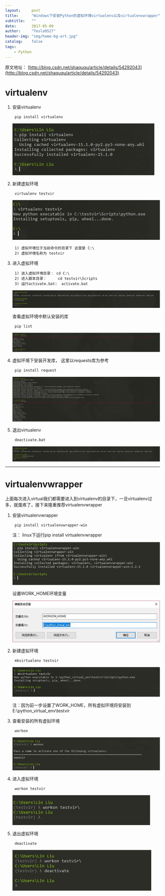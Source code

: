```yaml
---
layout:     post
title:      "Windows下安装Python的虚拟环境virtualenv以及virtualenvwrapper"
subtitle:   ""
date:       2017-05-09
author:     "Tesla9527"
header-img: "img/home-bg-art.jpg"
catalog:    false
tags:
    - Python
---
```


原文地址：
[http://blog.csdn.net/shaququ/article/details/54292043](http://blog.csdn.net/shaququ/article/details/54292043)

# virtualenv

1. 安装virtualenv

		pip install virtualenv
	
	![img](/img/in-post/virtualenv1.jpg)
	

2. 新建虚拟环境

		virtualenv testvir
	
	![img](/img/in-post/virtualenv2.jpg)
	
		1) 虚拟环境位于当前命令的目录下 这里是 C:\
		2) 虚拟环境名称为 testvir
		
3. 进入虚拟环境
	
		1) 进入虚拟环境目录： cd C:\
		2) 进入脚本目录：     cd testvir\Scripts
		3) 运行activate.bat:  activate.bat
	
	![img](/img/in-post/virtualenv3.jpg)
	
	查看虚拟环境中默认安装的库
	
		pip list
	
	![img](/img/in-post/virtualenv4.jpg)
	
4. 虚拟环境下安装开发库， 这里以requests库为参考

		pip install request
	
	![img](/img/in-post/virtualenv5.jpg)
	

5. 退出virtualenv

		deactivate.bat
	
	![img](/img/in-post/virtualenv6.jpg)

---

# virtualenvwrapper

上面每次进入virtual我们都需要进入到virtualenv的目录下，一旦virtualenv过多，就蛋疼了，接下来隆重推荐virtualenvwrapper
1. 安装virtualenvwrapper
	
		pip install virtualenvwrapper-win
	注： linux下运行pip install virtualenvwrapper
	
	![img](/img/in-post/virtualenv7.jpg)
	
	设置WORK_HOME环境变量
	
	![img](/img/in-post/virtualenv8.jpg)
	
2. 新建虚拟环境

		mkvirtualenv testvir
	
	![img](/img/in-post/virtualenv9.jpg)
	
	注：因为前一步设置了WORK_HOME，所有虚拟环境将安装到 E:\python_virtual_env\testvir
	
3. 查看安装的所有虚拟环境
		
		workon
	
	![img](/img/in-post/virtualenv10.jpg)
	
4. 进入虚拟环境
		
		workon testvir
	
	![img](/img/in-post/virtualenv11.jpg)
	
5. 退出虚拟环境
		
		deactivate
		
	![img](/img/in-post/virtualenv12.jpg)
	
	
	